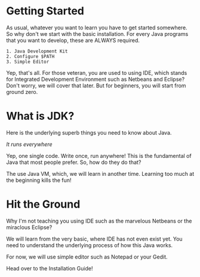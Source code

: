 # Getting Started

As usual, whatever you want to learn you have to get started somewhere. So why don't we start with the basic installation. For every Java programs that you want to develop, these are ALWAYS required.


	1. Java Development Kit
	2. Configure $PATH
	3. Simple Editor

Yep, that's all. For those veteran, you are used to using IDE, which stands for Integrated Development Environment such as Netbeans and Eclipse? Don't worry, we will cover that later. But for beginners, you will start from ground zero.

# What is JDK?

Here is the underlying superb things you need to know about Java.

*It runs everywhere*

Yep, one single code. Write once, run anywhere! This is the fundamental of Java that most people prefer. So, how do they do that?

The use Java VM, which, we will learn in another time. Learning too much at the beginning kills the fun!

# Hit the Ground

Why I'm not teaching you using IDE such as the marvelous Netbeans or the miraclous Eclipse? 

We will learn from the very basic, where IDE has not even exist yet. You need to understand the underlying process of how this Java works.

For now, we will use simple editor such as Notepad or your Gedit.

Head over to the Installation Guide!


